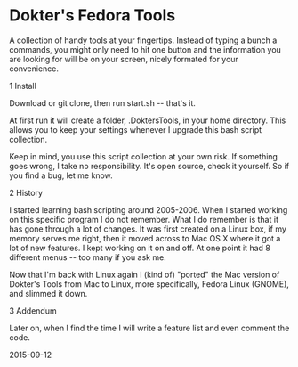 # Dokter's Fedora Tools

A collection of handy tools at your fingertips. Instead of typing a bunch a commands, you might only need to hit one button and the information you are looking for will be on your screen, nicely formated for your convenience.

1 Install

Download or git clone, then run start.sh -- that's it.

At first run it will create a folder, .DoktersTools, in your home directory. This allows you to keep your settings whenever I upgrade this bash script collection.

Keep in mind, you use this script collection at your own risk. If something goes wrong, I take no responsibility. It's open source, check it yourself. So if you find a bug, let me know.

2 History

I started learning bash scripting around 2005-2006. When I started working on this specific program I do not remember. What I do remember is that it has gone through a lot of changes. It was first created on a Linux box, if my memory serves me right, then it moved across to Mac OS X where it got a lot of new features. I kept working on it on and off. At one point it had 8 different menus -- too many if you ask me.

Now that I'm back with Linux again I (kind of) "ported" the Mac version of Dokter's Tools from Mac to Linux, more specifically, Fedora Linux (GNOME), and slimmed it down.

3 Addendum

Later on, when I find the time I will write a feature list and even comment the code.

2015-09-12
